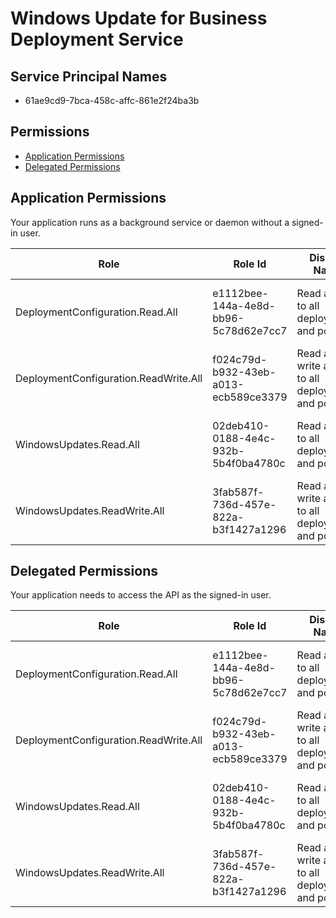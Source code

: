 # Windows Update for Business Deployment Service
## Service Principal Names
- 61ae9cd9-7bca-458c-affc-861e2f24ba3b

 ## Permissions
- [Application Permissions](#application-permissions)
- [Delegated Permissions](#delegated-permissions)

## Application Permissions
Your application runs as a background service or daemon without a signed-in user.

| Role | Role Id | Display Name | Description |
|---|---|---|---|
| DeploymentConfiguration.Read.All | e1112bee-144a-4e8d-bb96-5c78d62e7cc7 | Read access to all deployments and policies. | Allows the app to read all deployments and policies. |
| DeploymentConfiguration.ReadWrite.All | f024c79d-b932-43eb-a013-ecb589ce3379 | Read and write access to all deployments and policies. | Allows the app to read and write all deployments and policies. |
| WindowsUpdates.Read.All | 02deb410-0188-4e4c-932b-5b4f0ba4780c | Read access to all deployments and policies. | Allows the app to read all deployments and policies. |
| WindowsUpdates.ReadWrite.All | 3fab587f-736d-457e-822a-b3f1427a1296 | Read and write access to all deployments and policies. | Allows the app to read and write all deployments and policies. |

## Delegated Permissions
Your application needs to access the API as the signed-in user. 

| Role | Role Id | Display Name | Description |
|---|---|---|---|
| DeploymentConfiguration.Read.All | e1112bee-144a-4e8d-bb96-5c78d62e7cc7 | Read access to all deployments and policies. | Allows the app to read all deployments and policies. |
| DeploymentConfiguration.ReadWrite.All | f024c79d-b932-43eb-a013-ecb589ce3379 | Read and write access to all deployments and policies. | Allows the app to read and write all deployments and policies. |
| WindowsUpdates.Read.All | 02deb410-0188-4e4c-932b-5b4f0ba4780c | Read access to all deployments and policies. | Allows the app to read all deployments and policies. |
| WindowsUpdates.ReadWrite.All | 3fab587f-736d-457e-822a-b3f1427a1296 | Read and write access to all deployments and policies. | Allows the app to read and write all deployments and policies. |

